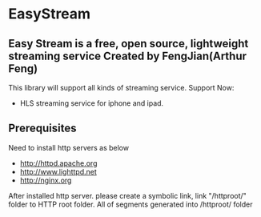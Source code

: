 EasyStream
==========

Easy Stream is a free, open source, lightweight streaming service
Created by FengJian(Arthur Feng)
---------------------------

This library will support all kinds of streaming service.
Support Now:
* HLS streaming service for iphone and ipad.

Prerequisites
---------------------------
Need to install http servers as below
* http://httpd.apache.org
* http://www.lighttpd.net
* http://nginx.org

After installed http server. please create a symbolic link, link "/httproot/" folder to HTTP root folder. All of segments generated into /httproot/ folder
